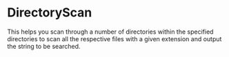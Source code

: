 DirectoryScan
=============

This helps you scan through a number of directories within the specified directories to scan all the respective files with a given extension and output the string to be searched.
